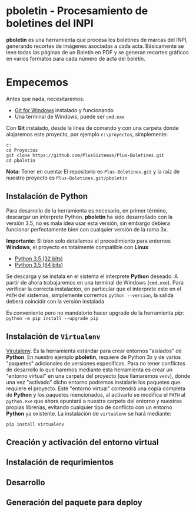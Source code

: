 # pboletin - Procesamiento de boletines del INPI

**pboletin** es una herramienta que procesa los boletines de marcas del INPI,
generando recortes de imágenes asociadas a cada acta. Básicamente se leen todas
las páginas de un Boletín en PDF y se generan recortes gráficos en varios
formatos para cada número de acta del boletín.


# Empecemos

Antes que nada, necesitaremos:

* [Git for Windows](https://git-scm.com/download/win) instalado y funcionando
* Una terminal de Windows, puede ser `cmd.exe`

Con **Git** instalado, desde la línea de comando y con una carpeta dónde
alojaremos este proyecto, por ejemplo `c:\proyectos`, simplemente:

``` 
c: 
cd Proyectos 
git clone https://github.com/PlusSistemas/Plus-Boletines.git 
cd pboletin 
``` 

**Nota:** Tener en cuenta: El repositorio es `Plus-Boletines.git` y la raíz de nuestro
proyecto es `Plus-Boletines.git/pboletin`


## Instalación de **Python**

Para desarrollo de la herramienta es necesario, en primer término, descargar un
interprete Python. **pboletin** ha sido desarrollado con la versión 3.5, no es
mala idea usar esta versión, sin embargo debiera funcionar perfectamente bien
con cualquier versión de la rama 3x.

**Importante:** Si bien solo detallamos el procedimiento para entornos
**Windows**, el proyecto es totalmente compatible con **Linux**

* [Python 3.5 (32 bits)](https://www.python.org/ftp/python/3.5.4/python-3.5.4.exe)
* [Python 3.5 (64 bits)](https://www.python.org/ftp/python/3.5.4/python-3.5.4rc1-amd64.exe)

Se descarga y se instala en el sistema el interprete **Python** deseado. A
partir de ahora trabajaremos en una terminal de Windows (`cmd.exe`). Para
verificar la correcta instalación, en particular que el interprete este en el `PATH`
del sistemas, simplemente corremos `python --version`, la salida deberá
coincidir con la versión instalada 

Es conveniente pero no mandatorio hacer upgrade de la herramienta pip: `python
-m pip install --upgrade pip`

## Instalación de `Virtualenv`

[Virutalenv](https://virtualenv.pypa.io/en/stable/). Es la herramienta estándar
para crear entornos "aislados" de **Python**. En nuestro ejemplo **pboletin**,
requiere de Python 3x y de varios "paquetes" adicionales de versiones
específicas. Para no tener conflictos de desarrollo lo que haremos mediante
esta herramienta es crear un "entorno virtual" en una carpeta del proyecto (que
llamaremos `venv`), dónde una vez "activado" dicho entorno podremos instalarle
los paquetes que requiere el proyecto. Este "entorno virtual" contendrá una
copia completa de **Python** y los paquetes mencionados, al activarlo se
modifica el `PATH` al `python.exe` que ahora apuntará a nuestra carpeta del
entorno y nuestras propias librerías, evitando cualquier tipo de conflicto con un
entorno **Python** ya existente. La instalación de `virtualenv` se hará
mediante:

```
pip install virtualenv
```

## Creación y activación del entorno virtual


## Instalación de requrimientos

## Desarrollo

## Generación del paquete para deploy

